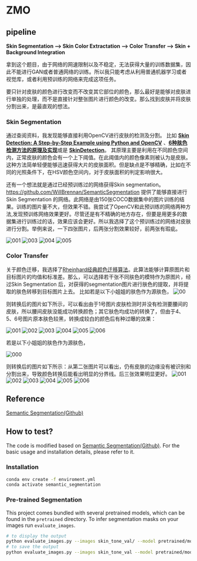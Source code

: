 # ZMO

## pipeline


**Skin Segmentation --> Skin Color Extractation --> Color Transfer --> Skin + Background Integration**

拿到这个题目，由于网络的网速限制以及不稳定，无法获得大量的训练数据集，因此不能进行GAN或者普通网络的训练。所以我只能考虑从利用普通机器学习或者视觉库，或者利用预训练的网络来完成这项任务。

要只针对皮肤的颜色进行改变而不改变其它部位的颜色，那么最好是能够对皮肤进行单独的处理，而不是直接针对整张图片进行颜色的改变。那么找到皮肤并将皮肤分割出来，是最直观的想法。

### Skin Segmentation

通过查阅资料，我发现能够直接利用OpenCV进行皮肤的检测及分割。
比如 [**Skin Detection: A Step-by-Step Example using Python and OpenCV**](https://www.pyimagesearch.com/2014/08/18/skin-detection-step-step-example-using-python-opencv/) 、[**6种肤色检测方法的原理及实现**](https://www.guyuehome.com/34252)或是 [**SkinDetection**](https://github.com/CHEREF-Mehdi/SkinDetection)。
其原理主要是利用在不同颜色空间内，正常皮肤的颜色会有一个上下阈值。在此阈值内的颜色像素则被认为是皮肤。这种方法简单轻便能够迅速获得大片的皮肤面积。但是缺点是不够精确，比如在不同的光照条件下，在HSV颜色空间内，对于皮肤面积的判定影响很大。

还有一个想法就是通过已经预训练过的网络获得Skin segmentation。https://github.com/WillBrennan/SemanticSegmentation 提供了能够直接进行Skin Segmentation 的网络。此网络是由150张COCO数据集中的图片训练的结果。训练的图片量不大，但效果不错。我尝试了OpenCV和此预训练的网络两种方法,发现预训练网络效果更好。尽管还是有不精确的地方存在，但要是用更多的数据集进行训练过的话，效果应该会更好。所以我选择了这个预训练过的网络对皮肤进行分割。举例来说，一下四张图片，后两张分割效果较好，前两张有瑕疵。

![001](https://github.com/XyK0907/SemanticSegmentation/blob/master/mask_skin_001.jpg?raw=true)
![003](https://github.com/XyK0907/SemanticSegmentation/blob/master/mask_skin_003.jpg?raw=true)
![004](https://github.com/XyK0907/SemanticSegmentation/blob/master/mask_skin_004.jpg?raw=true)
![005](https://github.com/XyK0907/SemanticSegmentation/blob/master/mask_skin_005.jpg?raw=true)

###  Color Transfer
关于颜色迁移，我选择了[Rheinhard经典颜色迁移算法](https://www.cs.tau.ac.il/~turkel/imagepapers/ColorTransfer.pdf)。此算法能够计算原图片和目标图片的均值和标准差。那么，可以选择若干张不同肤色的模特作为原图片，经过Skin Segmentation 后，对获得的segmentation图片进行肤色的提取，并将提取的肤色转移到目标图片上去。
比如若是以下小姐姐的肤色作为源肤色，
![00](https://github.com/XyK0907/SemanticSegmentation/blob/master/00.jpg?raw=true)

则转换后的图片如下所示，可以看出由于1号图片皮肤检测时并没有检测要腰间的皮肤，所以腰间皮肤没能成功转换颜色；其它肤色均成功的转换了，但由于4、5、6号图片原本肤色较黑，转换成较白的颜色后有种过曝的效果：

![001](https://github.com/XyK0907/SemanticSegmentation/blob/master/changed_skin_001.jpg?raw=true)
![002](https://github.com/XyK0907/SemanticSegmentation/blob/master/changed_skin_002.jpg?raw=true)
![003](https://github.com/XyK0907/SemanticSegmentation/blob/master/changed_skin_003.jpg?raw=true)
![004](https://github.com/XyK0907/SemanticSegmentation/blob/master/changed_skin_004.jpg?raw=true)
![005](https://github.com/XyK0907/SemanticSegmentation/blob/master/changed_skin_005.jpg?raw=true)
![006](https://github.com/XyK0907/SemanticSegmentation/blob/master/changed_skin_006.jpg?raw=true)

若是以下小姐姐的肤色作为源肤色，

![000](https://github.com/XyK0907/SemanticSegmentation/blob/master/000.jpg?raw=true)

则转换后的图片如下所示：从第二张图片可以看出，仍有皮肤的边缘没有被识别和分割出来，导致颜色转换后能看出明显的分界线。后三张效果明显更好。
![001](https://github.com/XyK0907/SemanticSegmentation/blob/master/b_skin_001.jpg?raw=true)
![002](https://github.com/XyK0907/SemanticSegmentation/blob/master/b_skin_002.jpg?raw=true)
![003](https://github.com/XyK0907/SemanticSegmentation/blob/master/b_skin_003.jpg?raw=true)
![004](https://github.com/XyK0907/SemanticSegmentation/blob/master/b_skin_004.jpg?raw=true)
![005](https://github.com/XyK0907/SemanticSegmentation/blob/master/b_skin_005.jpg?raw=true)
![006](https://github.com/XyK0907/SemanticSegmentation/blob/master/b_skin_006.jpg?raw=true)

## Reference
[Semantic Segmentation(Github)](https://github.com/WillBrennan/SemanticSegmentation)

## How to test?
The code is modified based on [Semantic Segmentation(Github)](https://github.com/WillBrennan/SemanticSegmentation). For the basic usage and installation details, please refer to it.

### Installation
```bash
conda env create -f enviroment.yml
conda activate semantic_segmentation
```

### Pre-trained Segmentation
This project comes bundled with several pretrained models, which can be found in the `pretrained` directory. To infer segmentation masks on your images run `evaluate_images`. 
```bash
# to display the output
python evaluate_images.py --images skin_tone_val/ --model pretrained/model_segmentation_skin_30.pth --ref_avg_a 30 --ref_avg_b 130 ----ref_avg_c 130 --ref_std_a 33 --ref_std_b 5 --ref_std_c 3 --model-type FCNResNet101 --display
# to save the output
python evaluate_images.py --images skin_tone_val --model pretrained/model_segmentation_skin_30.pth --ref_avg_a 30 --ref_avg_b 130 ----ref_avg_c 130 --ref_std_a 33 --ref_std_b 5 --ref_std_c 3 --model-type FCNResNet101 --save
```






```python

```
